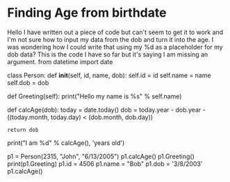 
# Finding Age from birthdate

Hello I have written out a piece of code but can't seem to get it to work and I'm not sure how to input my data from the dob and turn it into the age. I was wondering how I could write that using my %d as a placeholder for my dob data?
This is the code I have so far but it's saying I am missing an argument.
from datetime import date

class Person:
  def __init__(self, id, name, dob):
    self.id = id
    self.name = name
    self.dob = dob

  def Greeting(self):
    print("Hello my name is %s" % self.name)  
    
  def calcAge(dob):
    today = date.today()
    dob = today.year - dob.year - ((today.month, today.day) < (dob.month, dob.day))

    return dob
  print("I am %d" % calcAge(), 'years old')
   
p1 = Person(2315, "John", "6/13/2005")
p1.calcAge()
p1.Greeting()
print(p1.Greeting)
p1.id = 4506
p1.name = "Bob"
p1.dob = '3/8/2003'
p1.calcAge()


        